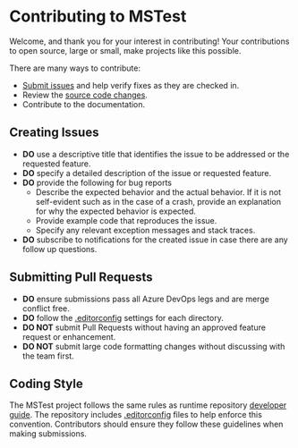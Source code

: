 # Contributing to MSTest

Welcome, and thank you for your interest in contributing! Your contributions to open source, large or small, make projects like this possible.

There are many ways to contribute:

- [Submit issues](https://github.com/Microsoft/testfx/issues) and help verify fixes as they are checked in.
- Review the [source code changes](https://github.com/Microsoft/testfx/pulls).
- Contribute to the documentation.

## Creating Issues

- **DO** use a descriptive title that identifies the issue to be addressed or the requested feature.
- **DO** specify a detailed description of the issue or requested feature.
- **DO** provide the following for bug reports
  - Describe the expected behavior and the actual behavior. If it is not self-evident such as in the case of a crash, provide an explanation for why the expected behavior is expected.
  - Provide example code that reproduces the issue.
  - Specify any relevant exception messages and stack traces.
- **DO** subscribe to notifications for the created issue in case there are any follow up questions.

## Submitting Pull Requests

- **DO** ensure submissions pass all Azure DevOps legs and are merge conflict free.
- **DO** follow the [.editorconfig](http://editorconfig.org/) settings for each directory.
- **DO NOT** submit Pull Requests without having an approved feature request or enhancement.
- **DO NOT** submit large code formatting changes without discussing with the team first.

## Coding Style

The MSTest project follows the same rules as runtime repository [developer guide](https://github.com/dotnet/runtime/blob/main/docs/coding-guidelines/coding-style.md).
The repository includes [.editorconfig](http://editorconfig.org) files to help enforce this convention.
Contributors should ensure they follow these guidelines when making submissions.
